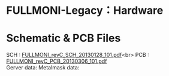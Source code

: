 
# FULLMONI-Legacy：Hardware
# Schematic & PCB Files
 SCH : [FULLMONI_revC_SCH_20130128_101.pdf]([https://github.com/tomoya723/FULLMONI-WIDE/blob/main/PCB/FULLMONI-WIDE_MAIN-Board_SCH%20v70.pdf](https://github.com/tomoya723/FULLMONI-Legacy/blob/4514685d8f7103bcbfc3824f94381c39d037f4da/Hardware/FULLMONI_revC_SCH_20130128_101.pdf))<br>
 PCB : [FULLMONI_revC_PCB_20130306_101.pdf](https://github.com/tomoya723/FULLMONI-Legacy/blob/c4a8cc1ee19b74c6463b97665e4f9444e0cc6ba2/Hardware/FULLMONI_revC_PCB_20130306_101.pdf)<br>
 Gerver data: 
 Metalmask data: 
